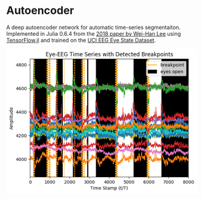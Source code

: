 # Autoencoder
A deep autoencoder network for automatic time-series segmentaiton. Implemented in Julia 0.6.4 from the <a href="https://arxiv.org/pdf/1801.05394.pdf">2018 paper by Wei-Han Lee</a> using <a href="https://github.com/malmaud/TensorFlow.jl">TensorFlow.jl</a> and trained on the <a href="https://archive.ics.uci.edu/ml/datasets/EEG+Eye+State">UCI EEG Eye State Dataset</a>.

![Detected Breakpoints in final model](https://github.com/ringohoffman/Autoencoder/blob/master/checkpoints/graphic.png)
